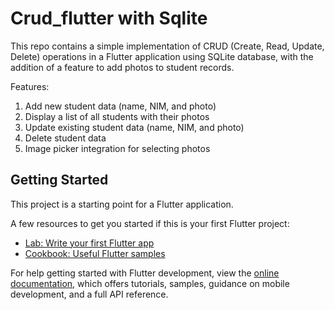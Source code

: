 # Crud_flutter with Sqlite

This repo contains a simple implementation of CRUD (Create, Read, Update, Delete) operations in a Flutter application using SQLite database, with the addition of a feature to add photos to student records.

Features:

1. Add new student data (name, NIM, and photo)
2. Display a list of all students with their photos
3. Update existing student data (name, NIM, and photo)
4. Delete student data
5. Image picker integration for selecting photos

## Getting Started

This project is a starting point for a Flutter application.

A few resources to get you started if this is your first Flutter project:

- [Lab: Write your first Flutter app](https://docs.flutter.dev/get-started/codelab)
- [Cookbook: Useful Flutter samples](https://docs.flutter.dev/cookbook)

For help getting started with Flutter development, view the
[online documentation](https://docs.flutter.dev/), which offers tutorials,
samples, guidance on mobile development, and a full API reference.
